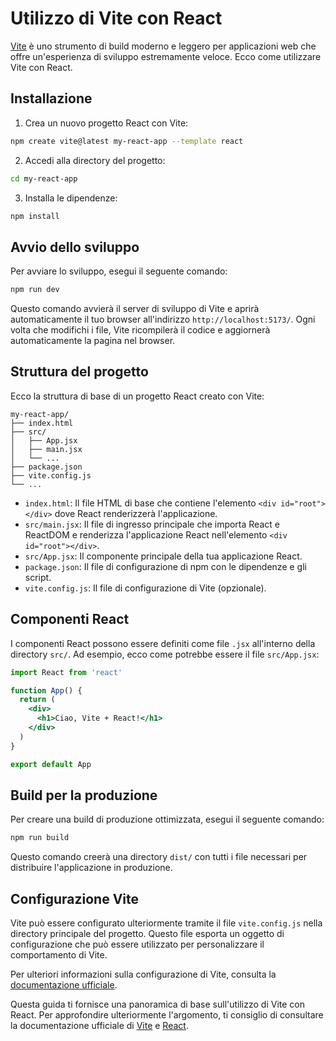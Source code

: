 
# Utilizzo di Vite con React

[Vite](https://vitejs.dev/) è uno strumento di build moderno e leggero per applicazioni web che offre un'esperienza di sviluppo estremamente veloce. Ecco come utilizzare Vite con React.

## Installazione

1. Crea un nuovo progetto React con Vite:

```bash
npm create vite@latest my-react-app --template react
```

2. Accedi alla directory del progetto:

```bash
cd my-react-app
```

3. Installa le dipendenze:

```bash
npm install
```

## Avvio dello sviluppo

Per avviare lo sviluppo, esegui il seguente comando:

```bash
npm run dev
```

Questo comando avvierà il server di sviluppo di Vite e aprirà automaticamente il tuo browser all'indirizzo `http://localhost:5173/`. Ogni volta che modifichi i file, Vite ricompilerà il codice e aggiornerà automaticamente la pagina nel browser.

## Struttura del progetto

Ecco la struttura di base di un progetto React creato con Vite:

```
my-react-app/
├── index.html
├── src/
│   ├── App.jsx
│   ├── main.jsx
│   └── ...
├── package.json
├── vite.config.js
└── ...
```

- `index.html`: Il file HTML di base che contiene l'elemento `<div id="root"></div>` dove React renderizzerà l'applicazione.
- `src/main.jsx`: Il file di ingresso principale che importa React e ReactDOM e renderizza l'applicazione React nell'elemento `<div id="root"></div>`.
- `src/App.jsx`: Il componente principale della tua applicazione React.
- `package.json`: Il file di configurazione di npm con le dipendenze e gli script.
- `vite.config.js`: Il file di configurazione di Vite (opzionale).

## Componenti React

I componenti React possono essere definiti come file `.jsx` all'interno della directory `src/`. Ad esempio, ecco come potrebbe essere il file `src/App.jsx`:

```jsx
import React from 'react'

function App() {
  return (
    <div>
      <h1>Ciao, Vite + React!</h1>
    </div>
  )
}

export default App
```

## Build per la produzione

Per creare una build di produzione ottimizzata, esegui il seguente comando:

```bash
npm run build
```

Questo comando creerà una directory `dist/` con tutti i file necessari per distribuire l'applicazione in produzione.

## Configurazione Vite

Vite può essere configurato ulteriormente tramite il file `vite.config.js` nella directory principale del progetto. Questo file esporta un oggetto di configurazione che può essere utilizzato per personalizzare il comportamento di Vite.

Per ulteriori informazioni sulla configurazione di Vite, consulta la [documentazione ufficiale](https://vitejs.dev/config/).

Questa guida ti fornisce una panoramica di base sull'utilizzo di Vite con React. Per approfondire ulteriormente l'argomento, ti consiglio di consultare la documentazione ufficiale di [Vite](https://vitejs.dev/guide/) e [React](https://reactjs.org/docs/getting-started.html).
